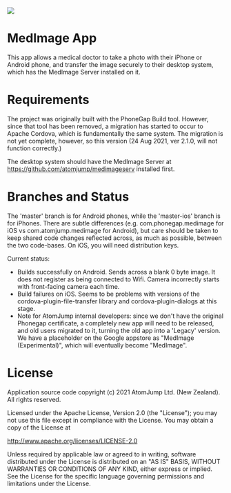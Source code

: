 <img src="http://medimage.co.nz/wp-content/uploads/2018/04/icon-60.png">

# MedImage App

This app allows a medical doctor to take a photo with their iPhone or Android phone, and transfer the image
securely to their desktop system, which has the MedImage Server installed on it.

# Requirements

The project was originally built with the PhoneGap Build tool.
However, since that tool has been removed, a migration has started to occur
to Apache Cordova, which is fundamentally the same system. The migration
is not yet complete, however, so this version (24 Aug 2021, ver 2.1.0, will not function correctly.)

The desktop system should have the MedImage Server at https://github.com/atomjump/medimageserv installed first.


# Branches and Status


The 'master' branch is for Android phones, while the 'master-ios' branch is for iPhones. There are subtle differences (e.g. com.phonegap.medimage for iOS vs com.atomjump.medimage for Android), but care should be taken to keep shared code changes reflected across, as much as possible, between the two code-bases.
On iOS, you will need distribution keys.

Current status:

* Builds successfully on Android. Sends across a blank 0 byte image. It does not register as being connected to Wifi. Camera incorrectly starts with front-facing camera each time.
* Build failures on iOS. Seems to be problems with versions of the cordova-plugin-file-transfer library and cordova-plugin-dialogs at this stage.
* Note for AtomJump internal developers: since we don't have the original Phonegap certificate, a completely new app will need to be released, and old users migrated to it, turning the old app into a 'Legacy' version. We have a placeholder on the Google appstore as "MedImage (Experimental)", which will eventually become "MedImage". 


# License

Application source code copyright (c) 2021 AtomJump Ltd. (New Zealand). All rights reserved.


Licensed under the Apache License, Version 2.0 (the "License");
you may not use this file except in compliance with the License.
You may obtain a copy of the License at

http://www.apache.org/licenses/LICENSE-2.0

Unless required by applicable law or agreed to in writing, software
distributed under the License is distributed on an "AS IS" BASIS,
WITHOUT WARRANTIES OR CONDITIONS OF ANY KIND, either express or implied.
See the License for the specific language governing permissions and
limitations under the License.



